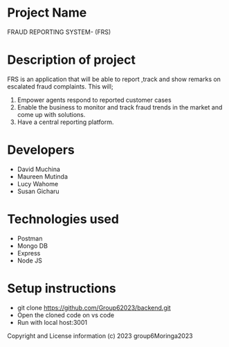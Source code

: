 # Project Name

FRAUD REPORTING SYSTEM- (FRS)

# Description of project

FRS is an application that will be able to report ,track and show remarks on escalated fraud complaints. This will; 
1.	Empower agents respond to reported customer cases 
2.	Enable the business to monitor and track fraud trends in the market and come up with solutions.
3.  Have a central reporting platform.

# Developers

- David Muchina
- Maureen Mutinda
- Lucy Wahome
- Susan Gicharu

# Technologies used

- Postman
- Mongo DB
- Express
- Node JS

# Setup instructions

- git clone https://github.com/Group62023/backend.git
- Open the cloned code on vs code
- Run with local host:3001

Copyright and License information
(c) 2023 group6Moringa2023
